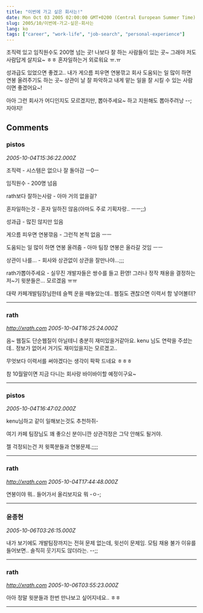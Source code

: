 ```yaml
---
title: "이번에 가고 싶은 회사는!"
date: Mon Oct 03 2005 02:00:00 GMT+0200 (Central European Summer Time)
slug: 2005/10/이번에-가고-싶은-회사는
lang: ko
tags: ["career", "work-life", "job-search", "personal-experience"]
---
```


조직력 있고 임직원수도 200명 넘는 곳!
나보다 잘 하는 사람들이 있는 곳~
그래야 저도 사람답게 살지요~ ㅎㅎ 혼자일하는거 외로워요 ㅠ.ㅠ

성과급도 있었으면 좋겠고.. 내가 게으름 피우면 연봉깎고 회사 도움되는 일 많이 하면 연봉 올려주기도 하는 곳~  상관이 날 잘 파악하고 내게 맡는 일을 잘 시킬 수 있는 사람이면 좋겠어요~!

아아 그런 회사가 어디인지도 모르겠지만, 뽑아주세요~ 하고 지원해도 뽑아주려낭 --;
자야지!

## Comments

### pistos
*2005-10-04T15:36:22.000Z*

조직력 - 시스템은 없으나 잘 돌아감 ㅡ0ㅡ

임직원수 - 200명 넘음

rath보다 잘하는사람 - 아마 거의 없을걸?

혼자일하는것 - 혼자 일하진 않음(아마도 주로 기획자랑.. ㅡㅡ;;)

성과급 - 많진 않지만 있음

게으름 피우면 연봉깎음 - 그런적 본적 없음 ㅡㅡ

도움되는 일 많이 하면 연봉 올려줌 - 아마 팀장 연봉은 올라갈 것임 ㅡㅡ

상관이 나를... - 회사와 상관없이 상관을 잘만나야...;;;

rath가뽑아주세요 - 실무진 개발자들은 쌍수를 들고 환영! 그러나 정작 채용을 결정하는 저~기 윗분들은... 모르겠음 ㅠㅠ

대략 카페개발팀장님한테 슬쩍 운을 떼놓았는데.. 웹질도 괜찮으면 이력서 함 넣어볼텨?

---

### rath
*http://xrath.com*
*2005-10-04T16:25:24.000Z*

음~ 웹질도 단순웹질이 아닐테니 충분히 재미있을거같아요. kenu 님도 연락을 주셨는데.. 정보가 없어서 거기도 재미있을지는 모르겠고..

무엇보다 이력서를 써야겠다는 생각이 팍팍 드네요 ㅎㅎㅎ

참 10월말이면 지금 다니는 회사랑 바이바이할 예정이구요~

---

### pistos
*2005-10-04T16:47:02.000Z*

kenu님하고 같이 일해보는것도 추천하쥐-

여기 카페 팀장님도 꽤 좋으신 분이니깐 상관걱정은 그닥 안해도 될거야.

젤 걱정되는건 저 윗쪽분들과 연봉문제.;;;;

---

### rath
*http://xrath.com*
*2005-10-04T17:44:48.000Z*

연봉이야 뭐.. 들어가서 올리보지요 뭐 -ㅇ-;

---

### 윤종현
*2005-10-06T03:26:15.000Z*

내가 보기에도 개발팀장까지는 전혀 문제 없는데, 윗선이 문제임. 모팀 채용 불가 이유를 들어보면.. 솔직히 웃기지도 않더라는. --;;

---

### rath
*http://xrath.com*
*2005-10-06T03:55:23.000Z*

아아 정말 윗분들과 한번 만나보고 싶어지네요.. ㅎㅎ

---
